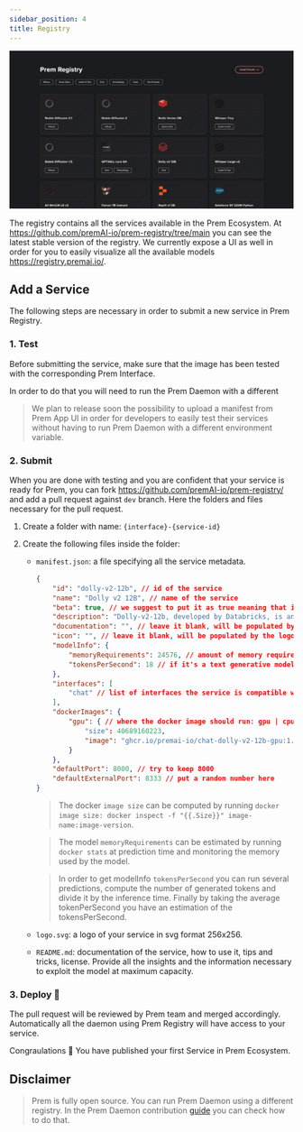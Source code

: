```yaml
---
sidebar_position: 4
title: Registry
---
```


<head>
  <meta name="twitter:image" content="./registry.png"/>
</head>

![Prem Banner](./registry.png)

The registry contains all the services available in the Prem Ecosystem. At https://github.com/premAI-io/prem-registry/tree/main you can see the latest stable version of the registry. We currently expose a UI as well in order for you to easily visualize all the available models https://registry.premai.io/.

## Add a Service

The following steps are necessary in order to submit a new service in Prem Registry.

### 1. Test

Before submitting the service, make sure that the image has been tested with the corresponding Prem Interface. 

In order to do that you will need to run the Prem Daemon with a different 

> We plan to release soon the possibility to upload a manifest from Prem App UI in order for developers to easily test their services without having to run Prem Daemon with a different environment variable.

### 2. Submit

When you are done with testing and you are confident that your service is ready for Prem, you can fork https://github.com/premAI-io/prem-registry/ and add a pull request against `dev` branch. Here the folders and files necessary for the pull request.

1. Create a folder with name: `{interface}-{service-id}`
2. Create the following files inside the folder:
    
    - `manifest.json`: a file specifying all the service metadata.

        ```json
        {
            "id": "dolly-v2-12b", // id of the service
            "name": "Dolly v2 12B", // name of the service
            "beta": true, // we suggest to put it as true meaning that is a new servcie
            "description": "Dolly-v2-12b, developed by Databricks, is an instruction-following large language model trained on diverse capability domains. It exhibits remarkable instruction following behavior, surpassing the foundation model it's based on, Pythia-12b. The model is particularly designed for commercial use and its inference can be run on various GPU configurations.", // service short description
            "documentation": "", // leave it blank, will be populated by the README.md
            "icon": "", // leave it blank, will be populated by the logo.svg absolute url
            "modelInfo": {
                "memoryRequirements": 24576, // amount of memory required in MiB
                "tokensPerSecond": 18 // if it's a text generative model the amount of tokens per second generated
            },
            "interfaces": [
                "chat" // list of interfaces the service is compatible with
            ],
            "dockerImages": {
                "gpu": { // where the docker image should run: gpu | cpu
                    "size": 40689160223,
                    "image": "ghcr.io/premai-io/chat-dolly-v2-12b-gpu:1.0.2"
                }
            },
            "defaultPort": 8000, // try to keep 8000
            "defaultExternalPort": 8333 // put a random number here
        }
        ```
        > The docker `image size` can be computed by running `docker image size: docker inspect -f "{{.Size}}" image-name:image-version`.

        > The model `memoryRequirements` can be estimated by running `docker stats` at prediction time and monitoring the memory used by the model.

        > In order to get modelInfo `tokensPerSecond` you can run several predictions, compute the number of generated tokens and divide it by the inference time. Finally by taking the average tokenPerSecond you have an estimation of the tokensPerSecond. 

    - `logo.svg`: a logo of your service in svg format 256x256.
    - `README.md`: documentation of the service, how to use it, tips and tricks, license. Provide all the insights and the information necessary to exploit the model at maximum capacity.

### 3. Deploy 🎉

The pull request will be reviewed by Prem team and merged accordingly. Automatically all the daemon using Prem Registry will have access to your service.

Congraulations 🎉 You have published your first Service in Prem Ecosystem.

## Disclaimer

> Prem is fully open source. You can run Prem Daemon using a different registry. In the Prem Daemon contribution [guide](https://github.com/premAI-io/prem-daemon#custom-registry) you can check how to do that.
